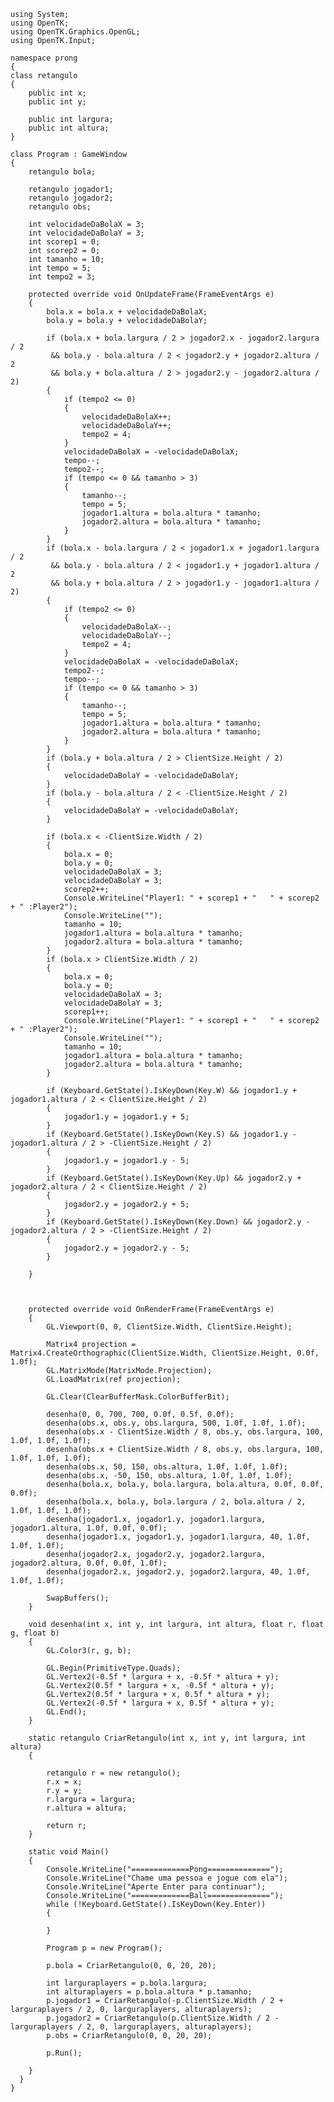     using System;
    using OpenTK;
    using OpenTK.Graphics.OpenGL;
    using OpenTK.Input;

    namespace prong
    {
    class retangulo
    {
        public int x;
        public int y;

        public int largura;
        public int altura;
    }

    class Program : GameWindow
    {
        retangulo bola;

        retangulo jogador1;
        retangulo jogador2;
        retangulo obs;
        
        int velocidadeDaBolaX = 3;
        int velocidadeDaBolaY = 3;
        int scorep1 = 0;
        int scorep2 = 0;
        int tamanho = 10;
        int tempo = 5;
        int tempo2 = 3;

        protected override void OnUpdateFrame(FrameEventArgs e)
        {
            bola.x = bola.x + velocidadeDaBolaX;
            bola.y = bola.y + velocidadeDaBolaY;

            if (bola.x + bola.largura / 2 > jogador2.x - jogador2.largura / 2 
             && bola.y - bola.altura / 2 < jogador2.y + jogador2.altura / 2 
             && bola.y + bola.altura / 2 > jogador2.y - jogador2.altura / 2)
            {
                if (tempo2 <= 0)
                {
                    velocidadeDaBolaX++;
                    velocidadeDaBolaY++;
                    tempo2 = 4;
                }
                velocidadeDaBolaX = -velocidadeDaBolaX;
                tempo--;
                tempo2--;
                if (tempo <= 0 && tamanho > 3)
                {
                    tamanho--;
                    tempo = 5;
                    jogador1.altura = bola.altura * tamanho;
                    jogador2.altura = bola.altura * tamanho;
                }
            }
            if (bola.x - bola.largura / 2 < jogador1.x + jogador1.largura / 2
             && bola.y - bola.altura / 2 < jogador1.y + jogador1.altura / 2
             && bola.y + bola.altura / 2 > jogador1.y - jogador1.altura / 2)
            {
                if (tempo2 <= 0)
                {
                    velocidadeDaBolaX--;
                    velocidadeDaBolaY--;
                    tempo2 = 4;
                }
                velocidadeDaBolaX = -velocidadeDaBolaX;
                tempo2--;
                tempo--;
                if (tempo <= 0 && tamanho > 3)
                {
                    tamanho--;
                    tempo = 5;
                    jogador1.altura = bola.altura * tamanho;
                    jogador2.altura = bola.altura * tamanho;
                }
            }
            if (bola.y + bola.altura / 2 > ClientSize.Height / 2)
            {
                velocidadeDaBolaY = -velocidadeDaBolaY;
            }
            if (bola.y - bola.altura / 2 < -ClientSize.Height / 2)
            {
                velocidadeDaBolaY = -velocidadeDaBolaY;
            }

            if (bola.x < -ClientSize.Width / 2)
            {
                bola.x = 0;
                bola.y = 0;
                velocidadeDaBolaX = 3;
                velocidadeDaBolaY = 3;
                scorep2++;
                Console.WriteLine("Player1: " + scorep1 + "   " + scorep2 + " :Player2");
                Console.WriteLine("");
                tamanho = 10;
                jogador1.altura = bola.altura * tamanho;
                jogador2.altura = bola.altura * tamanho;
            }
            if (bola.x > ClientSize.Width / 2)
            {
                bola.x = 0;
                bola.y = 0;
                velocidadeDaBolaX = 3;
                velocidadeDaBolaY = 3;
                scorep1++;
                Console.WriteLine("Player1: " + scorep1 + "   " + scorep2 + " :Player2");
                Console.WriteLine("");
                tamanho = 10;
                jogador1.altura = bola.altura * tamanho;
                jogador2.altura = bola.altura * tamanho;
            }

            if (Keyboard.GetState().IsKeyDown(Key.W) && jogador1.y + jogador1.altura / 2 < ClientSize.Height / 2)
            {
                jogador1.y = jogador1.y + 5;
            }
            if (Keyboard.GetState().IsKeyDown(Key.S) && jogador1.y - jogador1.altura / 2 > -ClientSize.Height / 2)
            {
                jogador1.y = jogador1.y - 5;
            }
            if (Keyboard.GetState().IsKeyDown(Key.Up) && jogador2.y + jogador2.altura / 2 < ClientSize.Height / 2)
            {
                jogador2.y = jogador2.y + 5;
            }
            if (Keyboard.GetState().IsKeyDown(Key.Down) && jogador2.y - jogador2.altura / 2 > -ClientSize.Height / 2)
            {
                jogador2.y = jogador2.y - 5;
            }

        }



        protected override void OnRenderFrame(FrameEventArgs e)
        {
            GL.Viewport(0, 0, ClientSize.Width, ClientSize.Height);

            Matrix4 projection = Matrix4.CreateOrthographic(ClientSize.Width, ClientSize.Height, 0.0f, 1.0f);
            GL.MatrixMode(MatrixMode.Projection);
            GL.LoadMatrix(ref projection);

            GL.Clear(ClearBufferMask.ColorBufferBit);

            desenha(0, 0, 700, 700, 0.0f, 0.5f, 0.0f);
            desenha(obs.x, obs.y, obs.largura, 500, 1.0f, 1.0f, 1.0f);
            desenha(obs.x - ClientSize.Width / 8, obs.y, obs.largura, 100, 1.0f, 1.0f, 1.0f);
            desenha(obs.x + ClientSize.Width / 8, obs.y, obs.largura, 100, 1.0f, 1.0f, 1.0f);
            desenha(obs.x, 50, 150, obs.altura, 1.0f, 1.0f, 1.0f);
            desenha(obs.x, -50, 150, obs.altura, 1.0f, 1.0f, 1.0f);
            desenha(bola.x, bola.y, bola.largura, bola.altura, 0.0f, 0.0f, 0.0f);
            desenha(bola.x, bola.y, bola.largura / 2, bola.altura / 2, 1.0f, 1.0f, 1.0f);
            desenha(jogador1.x, jogador1.y, jogador1.largura, jogador1.altura, 1.0f, 0.0f, 0.0f);
            desenha(jogador1.x, jogador1.y, jogador1.largura, 40, 1.0f, 1.0f, 1.0f);
            desenha(jogador2.x, jogador2.y, jogador2.largura, jogador2.altura, 0.0f, 0.0f, 1.0f);
            desenha(jogador2.x, jogador2.y, jogador2.largura, 40, 1.0f, 1.0f, 1.0f);

            SwapBuffers();
        }

        void desenha(int x, int y, int largura, int altura, float r, float g, float b)
        {
            GL.Color3(r, g, b);

            GL.Begin(PrimitiveType.Quads);
            GL.Vertex2(-0.5f * largura + x, -0.5f * altura + y);
            GL.Vertex2(0.5f * largura + x, -0.5f * altura + y);
            GL.Vertex2(0.5f * largura + x, 0.5f * altura + y);
            GL.Vertex2(-0.5f * largura + x, 0.5f * altura + y);
            GL.End();
        }

        static retangulo CriarRetangulo(int x, int y, int largura, int altura)
        {

            retangulo r = new retangulo();
            r.x = x;
            r.y = y;
            r.largura = largura;
            r.altura = altura;

            return r;
        }

        static void Main()
        {
            Console.WriteLine("=============Pong==============");
            Console.WriteLine("Chame uma pessoa e jogue com ela");
            Console.WriteLine("Aperte Enter para continuar");
            Console.WriteLine("=============Ball==============");
            while (!Keyboard.GetState().IsKeyDown(Key.Enter))
            {

            }

            Program p = new Program();

            p.bola = CriarRetangulo(0, 0, 20, 20);

            int larguraplayers = p.bola.largura;
            int alturaplayers = p.bola.altura * p.tamanho;
            p.jogador1 = CriarRetangulo(-p.ClientSize.Width / 2 + larguraplayers / 2, 0, larguraplayers, alturaplayers);
            p.jogador2 = CriarRetangulo(p.ClientSize.Width / 2 - larguraplayers / 2, 0, larguraplayers, alturaplayers);
            p.obs = CriarRetangulo(0, 0, 20, 20);

            p.Run();

        }
      }
    }
